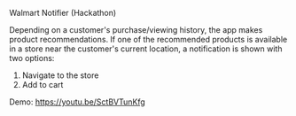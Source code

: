 Walmart Notifier (Hackathon)

Depending on a customer's purchase/viewing history, the app makes product recommendations. If one of the recommended products is available in a store near the customer's current location, a notification is shown with two options:

1. Navigate to the store
2. Add to cart

Demo: https://youtu.be/SctBVTunKfg